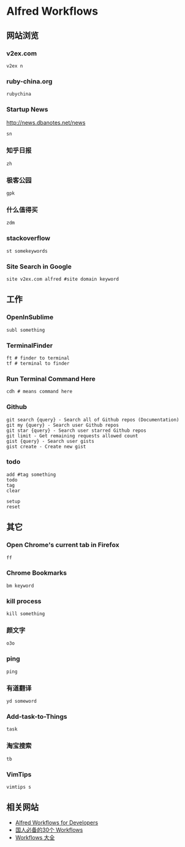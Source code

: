 # Alfred Workflows

## 网站浏览

### v2ex.com

```
v2ex n
```

### ruby-china.org

```
rubychina
```

### Startup News

http://news.dbanotes.net/news

```
sn
```

### 知乎日报

```
zh
```

### 极客公园

```
gpk
```

### 什么值得买

```
zdm
```

### stackoverflow

```
st somekeywords
```

### Site Search in Google

```
site v2ex.com alfred #site domain keyword
```

## 工作

### OpenInSublime

```
subl something
```

### TerminalFinder

```
ft # finder to terminal
tf # terminal to finder
```

### Run Terminal Command Here

```
cdh # means command here
```

### Github

```
git search {query} - Search all of Github repos (Documentation)
git my {query} - Search user Github repos
git star {query} - Search user starred Github repos
git limit - Get remaining requests allowed count
gist {query} - Search user gists
gist create - Create new gist
```

### todo

```
add #tag something
todo
tag
clear

setup
reset
```

## 其它

### Open Chrome's current tab in Firefox

```
ff
```

### Chrome Bookmarks

```
bm keyword
```

### kill process

```
kill something
```

### 颜文字

```
o3o
```

### ping

```
ping
```

### 有道翻译

```
yd someword
```

### Add-task-to-Things

```
task
```

### 淘宝搜索

```
tb
```

### VimTips

```
vimtips s
```

## 相关网站

* [Alfred Workflows for Developers](https://github.com/willfarrell/alfred-workflows)
* [国人必备的30个 Workflows](http://www.waerfa.com/alfred-workflow)
* [Workflows 大全](http://www.alfredworkflow.com/)
